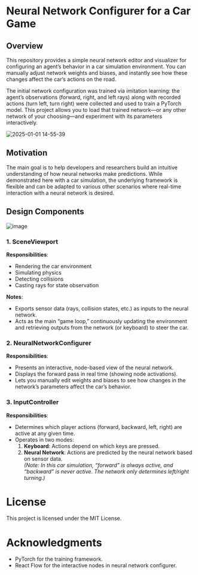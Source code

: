 # Neural Network Configurer for a Car Game

## Overview
This repository provides a simple neural network editor and visualizer for configuring an agent’s behavior in a car simulation environment. You can manually adjust network weights and biases, and instantly see how these changes affect the car’s actions on the road.

The initial network configuration was trained via imitation learning: the agent’s observations (forward, right, and left rays) along with recorded actions (turn left, turn right) were collected and used to train a PyTorch model. This project allows you to load that trained network—or any other network of your choosing—and experiment with its parameters interactively.

![2025-01-01 14-55-39](https://github.com/user-attachments/assets/76f8aae1-671e-4ad5-9fd0-b79a7d625642)

## Motivation
The main goal is to help developers and researchers build an intuitive understanding of how neural networks make predictions. While demonstrated here with a car simulation, the underlying framework is flexible and can be adapted to various other scenarios where real-time interaction with a neural network is desired.

## Design Components

![image](https://github.com/user-attachments/assets/8b311d11-9a02-403d-a80c-f3d56fed4331)

### 1. SceneViewport
**Responsibilities**:
- Rendering the car environment
- Simulating physics
- Detecting collisions
- Casting rays for state observation

**Notes**:
- Exports sensor data (rays, collision states, etc.) as inputs to the neural network.
- Acts as the main “game loop,” continuously updating the environment and retrieving outputs from the network (or keyboard) to steer the car.

### 2. NeuralNetworkConfigurer
**Responsibilities**:
- Presents an interactive, node-based view of the neural network.
- Displays the forward pass in real time (showing node activations).
- Lets you manually edit weights and biases to see how changes in the network’s parameters affect the car’s behavior.

### 3. InputController
**Responsibilities**:
- Determines which player actions (forward, backward, left, right) are active at any given time.
- Operates in two modes:
  1. **Keyboard**: Actions depend on which keys are pressed.
  2. **Neural Network**: Actions are predicted by the neural network based on sensor data.  
     *(Note: In this car simulation, “forward” is always active, and “backward” is never active. The network only determines left/right turning.)*

# License
This project is licensed under the MIT License.

# Acknowledgments
- PyTorch for the training framework.
- React Flow for the interactive nodes in neural network configurer.
